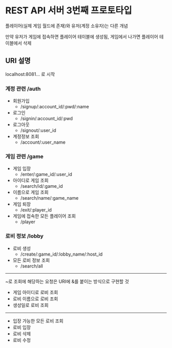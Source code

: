 # REST API 서버 3번째 프로토타입
플레이어(실제 게임 월드에 존재)와 유저(계정 소유자)는 다른 개념

만약 유저가 게임에 접속하면 플레이어 테이블에 생성됨, 게임에서 나가면 플레이어 테이블에서 삭제


## URI 설명
localhost:8081... 로 시작


### 계정 관련 /auth
- 회원가입 
    - /signup/:account_id/:pwd/:name
- 로그인 
    - /signin/:account_id/:pwd
- 로그아웃
    - /signout/:user_id
- 계정정보 조회 
    - /account/:user_name


### 게임 관련 /game
- 게임 입장 
    - /enter/:game_id/:user_id
- 아이디로 게임 조회 
    - /search/id/:game_id
- 이름으로 게임 조회 
    - /search/name/:game_name
- 게임 퇴장 
    - /exit/:player_id
- 게임에 접속한 모든 플레이어 조회
    - /player


### 로비 정보 /lobby
- 로비 생성
    - /create/:game_id/:lobby_name/:host_id
- 모든 로비 정보 조회
    - /search/all

---
~로 조회에 해당하는 요청은 URI에 &를 붙이는 방식으로 구현할 것
- 게임 아이디로 로비 조회
- 로비 이름으로 로비 조회
- 생성일로 로비 조회
---
- 입장 가능한 모든 로비 조회
- 로비 입장
- 로비 삭제
- 로비 수정

